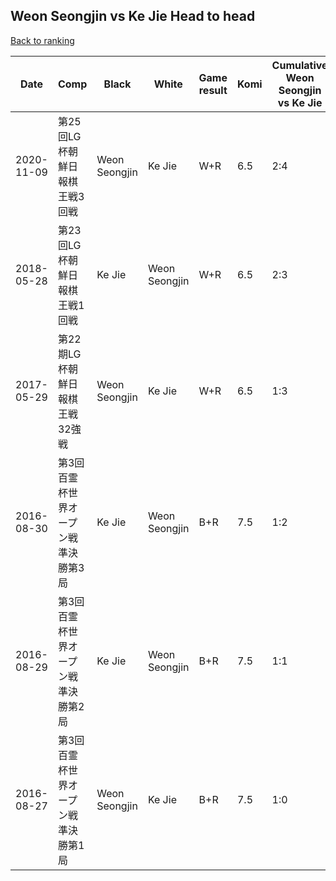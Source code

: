 ## Weon Seongjin vs Ke Jie Head to head

[Back to ranking](../../index.md)




| **Date** | **Comp** | **Black** | **White** | **Game result** | **Komi** | **Cumulative Weon Seongjin vs Ke Jie** | **Weon Seongjin streak** | **Ke Jie streak** | 
| --- | --- | --- | --- | --- | --- | --- | --- | --- |
| 2020-11-09 | 第25回LG杯朝鮮日報棋王戦3回戦 | Weon Seongjin | Ke Jie | W+R | 6.5 | 2:4 | 0 | 1 | 
| 2018-05-28 | 第23回LG杯朝鮮日報棋王戦1回戦 | Ke Jie | Weon Seongjin | W+R | 6.5 | 2:3 | 1 | 0 | 
| 2017-05-29 | 第22期LG杯朝鮮日報棋王戦32強戦 | Weon Seongjin | Ke Jie | W+R | 6.5 | 1:3 | 0 | 3 | 
| 2016-08-30 | 第3回百霊杯世界オープン戦準決勝第3局 | Ke Jie | Weon Seongjin | B+R | 7.5 | 1:2 | 0 | 2 | 
| 2016-08-29 | 第3回百霊杯世界オープン戦準決勝第2局 | Ke Jie | Weon Seongjin | B+R | 7.5 | 1:1 | 0 | 1 | 
| 2016-08-27 | 第3回百霊杯世界オープン戦準決勝第1局 | Weon Seongjin | Ke Jie | B+R | 7.5 | 1:0 | 1 | 0 |




